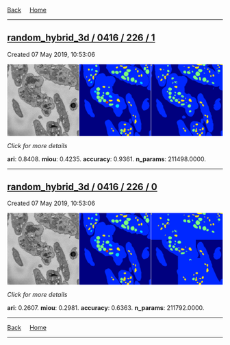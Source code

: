 
[Back](..)&nbsp;&nbsp;&nbsp;&nbsp;&nbsp;[Home](https://leapmanlab.github.io/snapshots)

---

<div class="summary"><a href="1"><h2>random_hybrid_3d / 0416 / 226 / 1</h2></a><p>Created 07 May 2019, 10:53:06
</p><a href="1"><img src="1/media/summary.png" align="center"></a><p>
<i>Click for more details</i>
</p></div>

**ari**: 0.8408. **miou**: 0.4235. **accuracy**: 0.9361. **n_params**: 211498.0000. 

---

<div class="summary"><a href="0"><h2>random_hybrid_3d / 0416 / 226 / 0</h2></a><p>Created 07 May 2019, 10:53:06
</p><a href="0"><img src="0/media/summary.png" align="center"></a><p>
<i>Click for more details</i>
</p></div>

**ari**: 0.2607. **miou**: 0.2981. **accuracy**: 0.6363. **n_params**: 211792.0000. 

---

[Back](..)&nbsp;&nbsp;&nbsp;&nbsp;&nbsp;[Home](https://leapmanlab.github.io/snapshots)

---